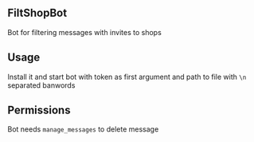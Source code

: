 FiltShopBot
--
Bot for filtering messages with invites to shops

Usage
--
Install it and start bot with token as first argument and path to file with `\n` separated banwords

Permissions
--
Bot needs `manage_messages` to delete message
